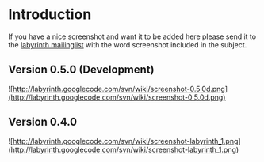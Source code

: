 # Introduction #

If you have a nice screenshot and want it to be added here please send it to the [labyrinth mailinglist](http://groups.google.com/group/labyrinth-devel) with the word screenshot included in the subject.

## Version 0.5.0 (Development) ##
![http://labyrinth.googlecode.com/svn/wiki/screenshot-0.5.0d.png](http://labyrinth.googlecode.com/svn/wiki/screenshot-0.5.0d.png)

## Version 0.4.0 ##
![http://labyrinth.googlecode.com/svn/wiki/screenshot-labyrinth_1.png](http://labyrinth.googlecode.com/svn/wiki/screenshot-labyrinth_1.png)